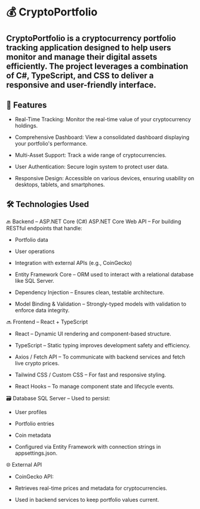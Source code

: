 # 💰 CryptoPortfolio
CryptoPortfolio is a cryptocurrency portfolio tracking application designed to help users monitor and manage their digital assets efficiently. The project leverages a combination of C#, TypeScript, and CSS to deliver a responsive and user-friendly interface.
---
## 🚀 Features
- Real-Time Tracking: Monitor the real-time value of your cryptocurrency holdings.

- Comprehensive Dashboard: View a consolidated dashboard displaying your portfolio's performance.

- Multi-Asset Support: Track a wide range of cryptocurrencies.

- User Authentication: Secure login system to protect user data.

- Responsive Design: Accessible on various devices, ensuring usability on desktops, tablets, and smartphones.

## 🛠️ Technologies Used
🔙 Backend – ASP.NET Core (C#)
ASP.NET Core Web API – For building RESTful endpoints that handle:

- Portfolio data

- User operations

- Integration with external APIs (e.g., CoinGecko)

- Entity Framework Core – ORM used to interact with a relational database like SQL Server.

- Dependency Injection – Ensures clean, testable architecture.

- Model Binding & Validation – Strongly-typed models with validation to enforce data integrity.

🔜 Frontend – React + TypeScript
- React – Dynamic UI rendering and component-based structure.

- TypeScript – Static typing improves development safety and efficiency.

- Axios / Fetch API – To communicate with backend services and fetch live crypto prices.

- Tailwind CSS / Custom CSS – For fast and responsive styling.

- React Hooks – To manage component state and lifecycle events.

🗃️ Database
SQL Server – Used to persist:

- User profiles

- Portfolio entries

- Coin metadata

- Configured via Entity Framework with connection strings in appsettings.json.

🌐 External API
- CoinGecko API:

- Retrieves real-time prices and metadata for cryptocurrencies.

- Used in backend services to keep portfolio values current.
